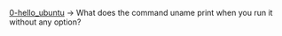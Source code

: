 [0-hello_ubuntu](./0-hello_ubuntu) -> What does the command uname print when you run it without any option? 
